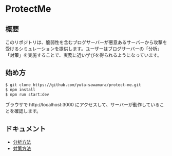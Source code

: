 # ProtectMe

## 概要

このリポジトリは、脆弱性を含むブログサーバーが悪意あるサーバーから攻撃を受けるシミュレーションを提供します。ユーザーはブログサーバーの「分析」「対策」を実施することで、実務に近い学びを得られるようになっています。

## 始め方

```bash
$ git clone https://github.com/yuta-sawamura/protect-me.git
$ npm install
$ npm run start:dev
```

ブラウザで http://localhost:3000 にアクセスして、サーバーが動作していることを確認します。

## ドキュメント

- [分析方法](https://github.com/yuta-sawamura/protect-me/blob/develop/docs/analysis.md)
- [対策方法](https://github.com/yuta-sawamura/protect-me/blob/develop/docs/measures.md)

